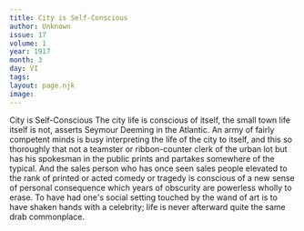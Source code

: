 ```yaml
---
title: City is Self-Conscious
author: Unknown
issue: 17
volume: 1
year: 1917
month: 3
day: VI
tags:
layout: page.njk
image:
---
```

City is Self-Conscious   The city life is conscious of itself, the small town life itself is not, asserts Seymour Deeming in the Atlantic. An army of fairly competent minds is busy interpreting the life of the city to itself, and this so thoroughly that not a teamster or ribbon-counter clerk of the urban lot but has his spokesman in the public prints and partakes somewhere of the typical. And the sales person who has once seen sales people elevated to the rank of printed or acted comedy or tragedy is conscious of a new sense of personal consequence which years of obscurity are powerless wholly to erase. To have had one's social setting touched by the wand of art is to have shaken hands with a celebrity; life is never afterward quite the same drab commonplace.

